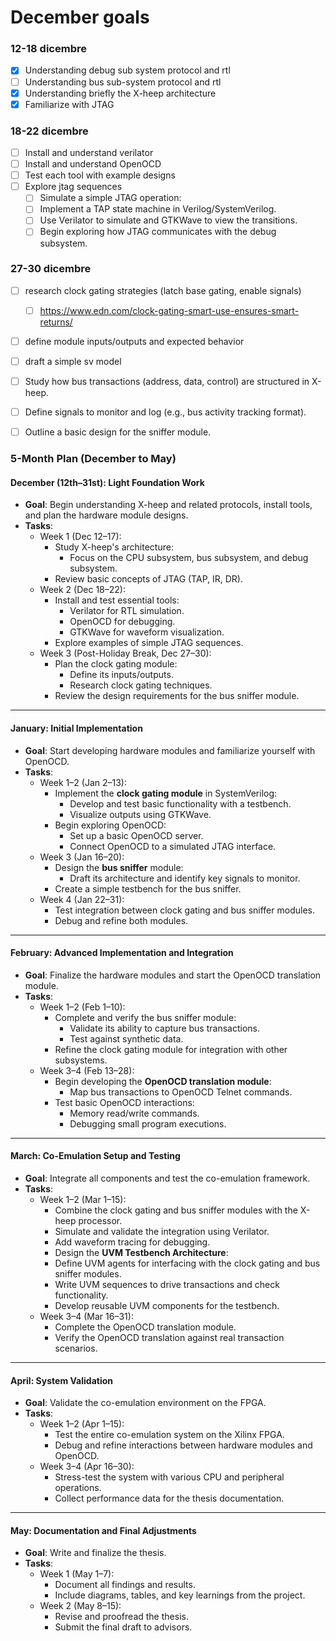 # December goals
### 12-18 dicembre
- [x] Understanding debug sub system protocol and rtl
- [ ] Understanding bus sub-system protocol and rtl
- [x] Understanding briefly the X-heep architecture
- [x] Familiarize with JTAG
### 18-22 dicembre
- [ ] Install and understand verilator
- [ ] Install and understand OpenOCD
- [ ] Test each tool with example designs
- [ ] Explore jtag sequences
	- [ ] Simulate a simple JTAG operation:
	- [ ] Implement a TAP state machine in Verilog/SystemVerilog.
	- [ ] Use Verilator to simulate and GTKWave to view the transitions.
	- [ ] Begin exploring how JTAG communicates with the debug subsystem.
### 27-30 dicembre
- [ ] research clock gating strategies (latch base gating, enable signals)
	- [ ] https://www.edn.com/clock-gating-smart-use-ensures-smart-returns/
- [ ] define module inputs/outputs and expected behavior
- [ ] draft a simple sv model
- [ ] Study how bus transactions (address, data, control) are structured in X-heep.
- [ ] Define signals to monitor and log (e.g., bus activity tracking format).
- [ ] Outline a basic design for the sniffer module.



### **5-Month Plan (December to May)**

#### **December (12th–31st): Light Foundation Work**

- **Goal**: Begin understanding X-heep and related protocols, install tools, and plan the hardware module designs.
- **Tasks**:
    - Week 1 (Dec 12–17):
        - Study X-heep's architecture:
            - Focus on the CPU subsystem, bus subsystem, and debug subsystem.
        - Review basic concepts of JTAG (TAP, IR, DR).
    - Week 2 (Dec 18–22):
        - Install and test essential tools:
            - Verilator for RTL simulation.
            - OpenOCD for debugging.
            - GTKWave for waveform visualization.
        - Explore examples of simple JTAG sequences.
    - Week 3 (Post-Holiday Break, Dec 27–30):
        - Plan the clock gating module:
            - Define its inputs/outputs.
            - Research clock gating techniques.
        - Review the design requirements for the bus sniffer module.
---

#### **January: Initial Implementation**

- **Goal**: Start developing hardware modules and familiarize yourself with OpenOCD.
- **Tasks**:
    - Week 1–2 (Jan 2–13):
        - Implement the **clock gating module** in SystemVerilog:
            - Develop and test basic functionality with a testbench.
            - Visualize outputs using GTKWave.
        - Begin exploring OpenOCD:
            - Set up a basic OpenOCD server.
            - Connect OpenOCD to a simulated JTAG interface.
    - Week 3 (Jan 16–20):
        - Design the **bus sniffer** module:
            - Draft its architecture and identify key signals to monitor.
        - Create a simple testbench for the bus sniffer.
    - Week 4 (Jan 22–31):
        - Test integration between clock gating and bus sniffer modules.
        - Debug and refine both modules.

---

#### **February: Advanced Implementation and Integration**

- **Goal**: Finalize the hardware modules and start the OpenOCD translation module.
- **Tasks**:
    - Week 1–2 (Feb 1–10):
        - Complete and verify the bus sniffer module:
            - Validate its ability to capture bus transactions.
            - Test against synthetic data.
        - Refine the clock gating module for integration with other subsystems.
    - Week 3–4 (Feb 13–28):
        - Begin developing the **OpenOCD translation module**:
            - Map bus transactions to OpenOCD Telnet commands.
        - Test basic OpenOCD interactions:
            - Memory read/write commands.
            - Debugging small program executions.

---

#### **March: Co-Emulation Setup and Testing**

- **Goal**: Integrate all components and test the co-emulation framework.
- **Tasks**:
    - Week 1–2 (Mar 1–15):
        - Combine the clock gating and bus sniffer modules with the X-heep processor.
        - Simulate and validate the integration using Verilator.
        - Add waveform tracing for debugging.
        -  Design the **UVM Testbench Architecture**:
	    - Define UVM agents for interfacing with the clock gating and bus sniffer modules.
	    - Write UVM sequences to drive transactions and check functionality.
		- Develop reusable UVM components for the testbench.
    - Week 3–4 (Mar 16–31):
        - Complete the OpenOCD translation module.
        - Verify the OpenOCD translation against real transaction scenarios.
---

#### **April: System Validation**

- **Goal**: Validate the co-emulation environment on the FPGA.
- **Tasks**:
    - Week 1–2 (Apr 1–15):
        - Test the entire co-emulation system on the Xilinx FPGA.
        - Debug and refine interactions between hardware modules and OpenOCD.
    - Week 3–4 (Apr 16–30):
        - Stress-test the system with various CPU and peripheral operations.
        - Collect performance data for the thesis documentation.

---

#### **May: Documentation and Final Adjustments**

- **Goal**: Write and finalize the thesis.
- **Tasks**:
    - Week 1 (May 1–7):
        - Document all findings and results.
        - Include diagrams, tables, and key learnings from the project.
    - Week 2 (May 8–15):
        - Revise and proofread the thesis.
        - Submit the final draft to advisors.